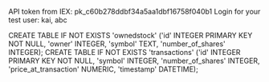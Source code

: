 API token from IEX: pk_c60b278ddbf34a5aa1dbf16758f040b1
Login for your test user: kai, abc

CREATE TABLE IF NOT EXISTS 'ownedstock' ('id' INTEGER PRIMARY KEY NOT NULL, 'owner' INTEGER, 'symbol' TEXT, 'number_of_shares' INTEGER);
CREATE TABLE IF NOT EXISTS 'transactions' ('id' INTEGER PRIMARY KEY NOT NULL, 'symbol' INTEGER, 'number_of_shares' INTEGER, 'price_at_transaction' NUMERIC, 'timestamp' DATETIME);